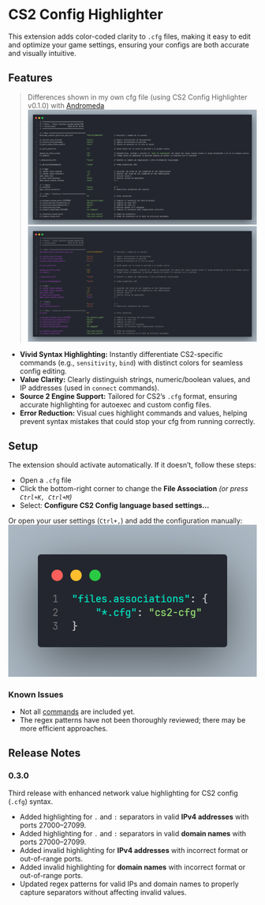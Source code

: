 # CS2 Config Highlighter

This extension adds color-coded clarity to `.cfg` files, making it easy to edit and optimize your game settings, ensuring your configs are both accurate and visually intuitive.

## Features

> Differences shown in my own cfg file (using CS2 Config Highlighter v0.1.0) with [Andromeda](https://marketplace.visualstudio.com/items?itemName=EliverLara.andromeda)
> ![extensionOff](https://raw.githubusercontent.com/mariomo16/cs2-cfg-syntax/refs/heads/main/images/codeOff.png) ![extensionOn](https://raw.githubusercontent.com/mariomo16/cs2-cfg-syntax/refs/heads/main/images/codeOn.png)

-   **Vivid Syntax Highlighting:** Instantly differentiate CS2-specific commands (e.g., `sensitivity`, `bind`) with distinct colors for seamless config editing.
-   **Value Clarity:** Clearly distinguish strings, numeric/boolean values, and IP addresses (used in `connect` commands).
-   **Source 2 Engine Support:** Tailored for CS2’s `.cfg` format, ensuring accurate highlighting for autoexec and custom config files.
-   **Error Reduction:** Visual cues highlight commands and values, helping prevent syntax mistakes that could stop your cfg from running correctly.

## Setup

The extension should activate automatically. If it doesn’t, follow these steps:

-   Open a `.cfg` file
-   Click the bottom-right corner to change the **File Association** _(or press `Ctrl+K, Ctrl+M`)_
-   Select: **Configure CS2 Config language based settings…**

Or open your user settings (`Ctrl+,`) and add the configuration manually:
![](https://raw.githubusercontent.com/mariomo16/cs2-cfg-syntax/refs/heads/main/images/settings.png)

### Known Issues

-   Not all [commands](https://developer.valvesoftware.com/wiki/List_of_Counter-Strike_2_console_commands_and_variables) are included yet.
-   The regex patterns have not been thoroughly reviewed; there may be more efficient approaches.

## Release Notes

### 0.3.0

Third release with enhanced network value highlighting for CS2 config (`.cfg`) syntax.

-   Added highlighting for `.` and `:` separators in valid **IPv4 addresses** with ports 27000–27099.
-   Added highlighting for `.` and `:` separators in valid **domain names** with ports 27000–27099.
-   Added invalid highlighting for **IPv4 addresses** with incorrect format or out-of-range ports.
-   Added invalid highlighting for **domain names** with incorrect format or out-of-range ports.
-   Updated regex patterns for valid IPs and domain names to properly capture separators without affecting invalid values.
